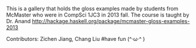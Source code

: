 This is a gallery that holds the gloss examples made by students from McMaster who were in CompSci 1JC3 in 2013 fall.
The course is taught by Dr. Anand
http://hackage.haskell.org/package/mcmaster-gloss-examples-2013


Contributors: Zichen Jiang, Chang Liu
#have fun (^·ω·^ )
